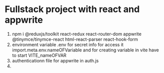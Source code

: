 # Fullstack project with react and appwrite
1. npm i @reduxjs/toolkit react-redux react-router-dom appwrite @tinymce/tinymce-react html-react-parser react-hook-form
2. environment variable .env for secret info  for access it import.meta.env.nameOFVariable and for creating variable in vite have to start VITE_nameOFVAR 
3. authenticationn file for appwrite in auth.js
4. 
